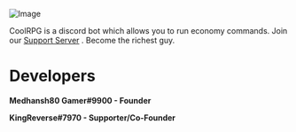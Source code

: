 ![Image](https://raw.githubusercontent.com/CoolRPG/CoolRPG-Web/default/CoolRPGlogo.png)

CoolRPG is a discord bot which allows you to run economy commands. Join our [Support Server](https://dsc.gg/coolrpg) .
Become the richest guy.

# Developers

  **Medhansh80 Gamer#9900 - Founder**
  
  **KingReverse#7970 - Supporter/Co-Founder**
 
 

